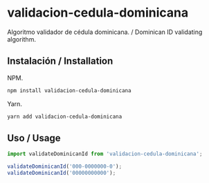 # validacion-cedula-dominicana

Algoritmo validador de cédula dominicana. / Dominican ID validating algorithm.

## Instalación / Installation

NPM.

```bash
npm install validacion-cedula-dominicana
```

Yarn.

```bash
yarn add validacion-cedula-dominicana
```

## Uso / Usage

```javascript
import validateDominicanId from 'validacion-cedula-dominicana';

validateDominicanId('000-0000000-0');
validateDominicanId('00000000000');
```